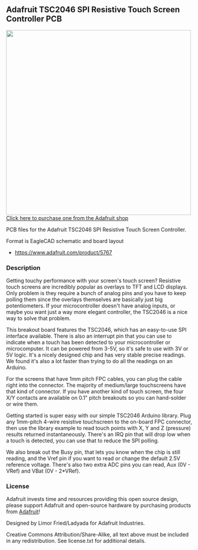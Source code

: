 ## Adafruit TSC2046 SPI Resistive Touch Screen Controller PCB

<a href="http://www.adafruit.com/products/5767"><img src="assets/5767.jpg?raw=true" width="500px"><br/>
Click here to purchase one from the Adafruit shop</a>

PCB files for the Adafruit TSC2046 SPI Resistive Touch Screen Controller. 

Format is EagleCAD schematic and board layout
* https://www.adafruit.com/product/5767

### Description

Getting touchy performance with your screen's touch screen? Resistive touch screens are incredibly popular as overlays to TFT and LCD displays. Only problem is they require a bunch of analog pins and you have to keep polling them since the overlays themselves are basically just big potentiometers. If your microcontroller doesn't have analog inputs, or maybe you want just a way more elegant controller, the TSC2046 is a nice way to solve that problem.

This breakout board features the TSC2046, which has an easy-to-use SPI interface available. There is also an interrupt pin that you can use to indicate when a touch has been detected to your microcontroller or microcomputer. It can be powered from 3-5V, so it's safe to use with 3V or 5V logic. It's a nicely designed chip and has very stable precise readings. We found it's also a lot faster than trying to do all the readings on an Arduino.

For the screens that have 1mm pitch FPC cables, you can plug the cable right into the connector. The majority of medium/large touchscreens have that kind of connector. If you have another kind of touch screen, the four X/Y contacts are available on 0.1" pitch breakouts so you can hand-solder or wire them.

Getting started is super easy with our simple TSC2046 Arduino library. Plug any 1mm-pitch 4-wire resistive touchscreen to the on-board FPC connector, then use the library example to read touch points with X, Y and Z (pressure) results returned instantaneously. There's an IRQ pin that will drop low when a touch is detected, you can use that to reduce the SPI polling.

We also break out the Busy pin, that lets you know when the chip is still reading, and the Vref pin if you want to read or change the default 2.5V reference voltage. There's also two extra ADC pins you can read, Aux (0V - VRef) and VBat (0V - 2*VRef).

### License

Adafruit invests time and resources providing this open source design, please support Adafruit and open-source hardware by purchasing products from [Adafruit](https://www.adafruit.com)!

Designed by Limor Fried/Ladyada for Adafruit Industries.

Creative Commons Attribution/Share-Alike, all text above must be included in any redistribution. 
See license.txt for additional details.
